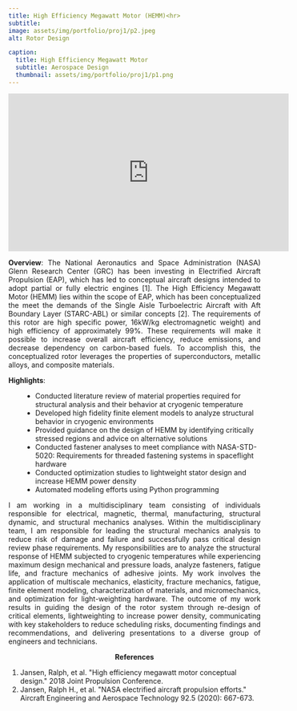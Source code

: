 ```yaml
---
title: High Efficiency Megawatt Motor (HEMM)<hr>
subtitle: 
image: assets/img/portfolio/proj1/p2.jpeg
alt: Rotor Design

caption:
  title: High Efficiency Megawatt Motor
  subtitle: Aerospace Design
  thumbnail: assets/img/portfolio/proj1/p1.png
---
```

<div class="videoResponsive">
<iframe width="560" height="315" src="https://www.youtube.com/embed/pYgLNi9lDdw" 
title="YouTube video player" frameborder="0" allow="accelerometer; autoplay; 
clipboard-write; encrypted-media; gyroscope; picture-in-picture; web-share" allowfullscreen></iframe>
</div>

<p style="text-align:justify">
<strong>Overview</strong>: The National Aeronautics and Space Administration (NASA) Glenn Research Center (GRC) has been investing in Electrified Aircraft Propulsion (EAP), which has led to conceptual aircraft designs intended to adopt partial or fully electric engines [1]. 
The High Efficiency Megawatt Motor (HEMM) lies within the scope of EAP, which has been conceptualized the meet the demands of the Single Aisle Turboelectric Aircraft with Aft Boundary Layer (STARC-ABL) or similar concepts [2]. 
The requirements of this rotor are high specific power, 16kW/kg electromagnetic weight) and high efficiency of approximately 99%. 
These requirements will make it possible to increase overall aircraft efficiency, reduce emissions, and decrease dependency on carbon-based fuels. 
To accomplish this, the conceptualized rotor leverages the properties of superconductors, metallic alloys, and composite materials.
</p> 

<p style="text-align:justify">
<strong>Highlights</strong>:<br>
<ul style="text-align:left;margin-left:30px">
	<li>Conducted literature review of material properties required for structural analysis and their behavior at cryogenic temperature</li>
	<li>Developed high fidelity finite element models to analyze structural behavior in cryogenic environments</li>
	<li>Provided guidance on the design of HEMM by identifying critically stressed regions and advice on alternative solutions</li>
	<li>Conducted fastener analyses to meet compliance with NASA-STD-5020: Requirements for threaded fastening systems in spaceflight hardware</li>
	<li>Conducted optimization studies to lightweight stator design and increase HEMM power density</li>
	<li>Automated modeling efforts using Python programming</li>
</ul>
</p>

<p style="text-align:justify">
I am working in a multidisciplinary team consisting of individuals responsible for electrical, magnetic, thermal, manufacturing, structural dynamic, and structural mechanics analyses. 
Within the multidisciplinary team, I am responsible for leading the structural mechanics analysis to reduce risk of damage and failure and successfully pass critical design review phase requirements. 
My responsibilities are to analyze the structural response of HEMM subjected to cryogenic temperatures while experiencing maximum design mechanical and pressure loads, analyze fasteners, fatigue life, and fracture mechanics of adhesive joints. 
My work involves the application of multiscale mechanics, elasticity, fracture mechanics, fatigue, finite element modeling, characterization of materials, and micromechanics, and optimization for light-weighting hardware. 
The outcome of my work results in guiding the design of the rotor system through re-design of critical elements, lightweighting to increase power density, communicating with key stakeholders to reduce scheduling risks, documenting findings and recommendations, and delivering presentations to a diverse group of engineers and technicians.
</p> 
<p style="text-align:center">
<strong>References</strong>
</p>
<p style="text-align:left">
	<ol>
		<li>Jansen, Ralph, et al. "High efficiency megawatt motor conceptual design." 2018 Joint Propulsion Conference.</li>
		<li>Jansen, Ralph H., et al. "NASA electrified aircraft propulsion efforts." Aircraft Engineering and Aerospace Technology 92.5 (2020): 667-673.</li>
	</ol>
</p>